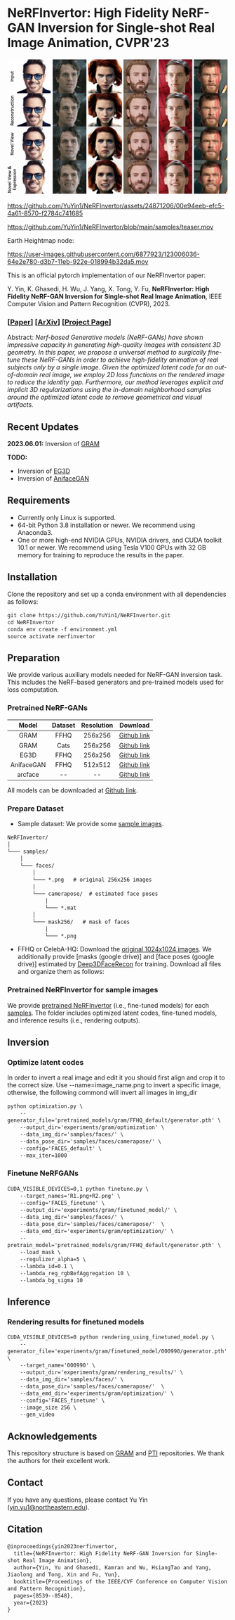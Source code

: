 # NeRFInvertor: High Fidelity NeRF-GAN Inversion for Single-shot Real Image Animation, CVPR'23

[![Alt Text](/samples/teaser.png)](https://youtu.be/Cfgp62rNiRI)



https://github.com/YuYin1/NeRFInvertor/assets/24871206/00e94eeb-efc5-4a61-8570-f2784c741685



https://github.com/YuYin1/NeRFInvertor/blob/main/samples/teaser.mov

Earth Heightmap node:

https://user-images.githubusercontent.com/6877923/123006036-64e2e780-d3b7-11eb-922e-018994b32da5.mov

<!-- blank line -->

<!-- <figure class="video_container">
  <video controls="true" allowfullscreen="true" >
    <source src="https://youtu.be/Cfgp62rNiRI" type="video/mov">
  </video>
</figure> -->
<!-- <video width="640" height="480" controls>
  <source src="/docs/teaser.mov" type="video/quicktime">
</video> -->
<!-- blank line -->

This is an official pytorch implementation of our NeRFInvertor paper:

Y. Yin, K. Ghasedi, H. Wu, J. Yang, X. Tong, Y. Fu, **NeRFInvertor: High Fidelity NeRF-GAN Inversion for Single-shot Real Image Animation**, IEEE Computer Vision and Pattern Recognition (CVPR), 2023.


### [[Paper](https://openaccess.thecvf.com/content/CVPR2023/papers/Yin_NeRFInvertor_High_Fidelity_NeRF-GAN_Inversion_for_Single-Shot_Real_Image_Animation_CVPR_2023_paper.pdf)] [[ArXiv](https://arxiv.org/abs/2211.17235)] [[Project Page](https://yuyin1.github.io/NeRFInvertor_Homepage/)] 

Abstract: _Nerf-based Generative models (NeRF-GANs) have shown impressive capacity in generating high-quality images with consistent 3D geometry. In this paper, we propose a universal method to surgically fine-tune these NeRF-GANs in order to achieve high-fidelity animation of real subjects only by a single image. Given the optimized latent code for an out-of-domain real image, we employ 2D loss functions on the rendered image to reduce the identity gap. Furthermore, our method leverages explicit and implicit 3D regularizations using the in-domain neighborhood samples around the optimized latent code to remove geometrical and visual artifacts._


## Recent Updates
**2023.06.01:** Inversion of [GRAM](https://github.com/microsoft/GRAM/)

**TODO:**
- Inversion of [EG3D](https://github.com/NVlabs/eg3d)
- Inversion of [AnifaceGAN](https://yuewuhkust.github.io/AniFaceGAN/)

## Requirements
- Currently only Linux is supported.
- 64-bit Python 3.8 installation or newer. We recommend using Anaconda3.
- One or more high-end NVIDIA GPUs, NVIDIA drivers, and CUDA toolkit 10.1 or newer. We recommend using Tesla V100 GPUs with 32 GB memory for training to reproduce the results in the paper. 

## Installation
Clone the repository and set up a conda environment with all dependencies as follows:
```
git clone https://github.com/YuYin1/NeRFInvertor.git
cd NeRFInvertor
conda env create -f environment.yml
source activate nerfinvertor
```

## Preparation
We provide various auxiliary models needed for NeRF-GAN inversion task. This includes the NeRF-based generators and pre-trained models used for loss computation.
### Pretrained NeRF-GANs
|Model|Dataset|Resolution|Download|
|:----:|:----:|:-------:|:-----------:|
| GRAM | FFHQ | 256x256 | [Github link](https://github.com/microsoft/GRAM/tree/main/pretrained_models/FFHQ_default) |
| GRAM | Cats | 256x256 | [Github link](https://github.com/microsoft/GRAM/tree/main/pretrained_models/CATS_default) |
| EG3D | FFHQ | 256x256 | [Github link](https://github.com/NVlabs/eg3d/blob/main/docs/models.md) |
| AnifaceGAN | FFHQ | 512x512 | [Github link](https://yuewuhkust.github.io/AniFaceGAN/) |
| arcface |--|--| [Github link](https://drive.google.com/file/d/1AT1JDWf3UrrfDhvYD_4R4Ll2oMhSgo-s/view?usp=sharing) |

All models can be downloaded at [Github link](https://drive.google.com/drive/folders/1ASujpzRmMi1aZGWCTHsB7LdYim88JxAs?usp=sharing).

### Prepare Dataset
- Sample dataset: We provide some [sample images](https://github.com/YuYin1/NeRFInvertor/tree/main/samples).
```
NeRFInvertor/
│
└─── samples/
	│
	└─── faces/
		│
		└─── *.png   # original 256x256 images
		|
		└─── camerapose/  # estimated face poses
			|
			└─── *.mat   
		│
		└─── mask256/   # mask of faces
			|
			└─── *.png
```
<!-- - FFHQ or CelebA-HQ: Download the [original 1024x1024 images](https://github.com/NVlabs/ffhq-dataset). We additionally provide [masks (google drive)](https://drive.google.com/file/d/1bOefjWzNGzjJ65J5WT9V0QrsrNhKjjCb/view?usp=sharing) for image preprocessing and [face poses (google drive)](https://drive.google.com/file/d/1kb-PeNhOEmN1Gs8e0xF3aLjsjHe01sVb/view?usp=sharing) estimated by [Deep3DFaceRecon](https://github.com/sicxu/Deep3DFaceRecon_pytorch) for training. Download all files and organize them as follows: -->
- FFHQ or CelebA-HQ: Download the [original 1024x1024 images](https://github.com/NVlabs/ffhq-dataset). We additionally provide [masks (google drive)] and [face poses (google drive)] estimated by [Deep3DFaceRecon](https://github.com/sicxu/Deep3DFaceRecon_pytorch) for training. Download all files and organize them as follows:
<!-- ```
NeRFInvertor/
│
└─── datasets/
	│
	└─── ffhq/
		│
		└─── *.png   # original 256x256 images
		|
		└─── camerapose/  # estimated face poses
			|
			└─── *.mat   
		│
		└─── mask256/   # mask of faces
			|
			└─── *.png
	│
	└─── celebahq/
``` -->

### Pretrained NeRFInvertor for sample images
We provide [pretrained NeRFInvertor](https://drive.google.com/drive/folders/19dPugK4B56OyS9WXJ_PkHfjuY0v02Vcf?usp=sharing) (i.e., fine-tuned models) for each [samples](https://github.com/YuYin1/NeRFInvertor/tree/main/samples). The folder includes optimized latent codes, fine-tuned models, and inference results (i.e., rendering outputs).


## Inversion
### Optimize latent codes
In order to invert a real image and edit it you should first align and crop it to the correct size. 
Use --name=image_name.png to invert a specific image, otherwise, the following commond will invert all images in img_dir 
```
python optimization.py \
    --generator_file='pretrained_models/gram/FFHQ_default/generator.pth' \
    --output_dir='experiments/gram/optimization' \
    --data_img_dir='samples/faces/' \
    --data_pose_dir='samples/faces/camerapose/' \
    --config='FACES_default' \
    --max_iter=1000
```

### Finetune NeRFGANs
```
CUDA_VISIBLE_DEVICES=0,1 python finetune.py \
    --target_names='R1.png+R2.png' \
    --config='FACES_finetune' \
    --output_dir='experiments/gram/finetuned_model/' \
    --data_img_dir='samples/faces/' \
    --data_pose_dir='samples/faces/camerapose/'  \
    --data_emd_dir='experiments/gram/optimization/' \
    --pretrain_model='pretrained_models/gram/FFHQ_default/generator.pth' \
    --load_mask \
    --regulizer_alpha=5 \
    --lambda_id=0.1 \
    --lambda_reg_rgbBefAggregation 10 \
    --lambda_bg_sigma 10
```

## Inference
### Rendering results for finetuned models
```
CUDA_VISIBLE_DEVICES=0 python rendering_using_finetuned_model.py \
    --generator_file='experiments/gram/finetuned_model/000990/generator.pth' \
    --target_name='000990' \
    --output_dir='experiments/gram/rendering_results/' \
    --data_img_dir='samples/faces/' \
    --data_pose_dir='samples/faces/camerapose/'  \
    --data_emd_dir='experiments/gram/optimization/' \
    --config='FACES_finetune' \
    --image_size 256 \
    --gen_video
```
<!-- Rendering results for Cats -->
<!-- CUDA_VISIBLE_DEVICES=0 python rendering_using_finetuned_model.py \
    --generator_file='experiments/gram/finetuned_model/00000005_001/generator.pth' \
    --target_name='00000005_001' \
    --output_dir='experiments/gram/rendering_results/' \
    --data_img_dir='samples/cats/' \
    --data_pose_dir='samples/cats/camerapose/'  \
    --data_emd_dir='experiments/gram/optimization/' \
    --config='CATS_finetune' \
    --image_size 256 \
    --gen_video -->


## Acknowledgements
This repository structure is based on [GRAM](https://github.com/microsoft/GRAM/) and [PTI](https://github.com/danielroich/PTI) repositories. We thank the authors for their excellent work. 

## Contact
If you have any questions, please contact Yu Yin (yin.yu1@northeastern.edu).

## Citation
	@inproceedings{yin2023nerfinvertor,
	  title={NeRFInvertor: High Fidelity NeRF-GAN Inversion for Single-shot Real Image Animation},
	  author={Yin, Yu and Ghasedi, Kamran and Wu, HsiangTao and Yang, Jiaolong and Tong, Xin and Fu, Yun},
	  booktitle={Proceedings of the IEEE/CVF Conference on Computer Vision and Pattern Recognition},
	  pages={8539--8548},
	  year={2023}
	}

